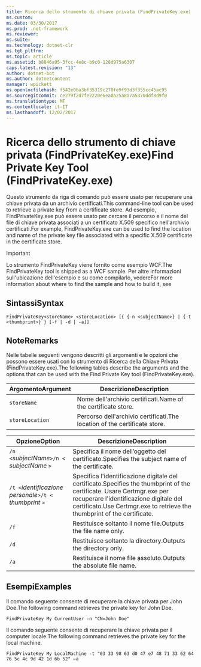 ```yaml
---
title: Ricerca dello strumento di chiave privata (FindPrivateKey.exe)
ms.custom: 
ms.date: 03/30/2017
ms.prod: .net-framework
ms.reviewer: 
ms.suite: 
ms.technology: dotnet-clr
ms.tgt_pltfrm: 
ms.topic: article
ms.assetid: b8846a95-3fcc-4e8c-b9c0-128d975a6307
caps.latest.revision: "13"
author: dotnet-bot
ms.author: dotnetcontent
manager: wpickett
ms.openlocfilehash: f542e0ba3bf35319c270fe9f93d3f355cc45ac95
ms.sourcegitcommit: ce279f2d7fe2220e6ea0a25a8a7a5370ddf8d9f0
ms.translationtype: MT
ms.contentlocale: it-IT
ms.lasthandoff: 12/02/2017
---
```

# <a name="find-private-key-tool-findprivatekeyexe"></a><span data-ttu-id="e29c4-102">Ricerca dello strumento di chiave privata (FindPrivateKey.exe)</span><span class="sxs-lookup"><span data-stu-id="e29c4-102">Find Private Key Tool (FindPrivateKey.exe)</span></span>
<span data-ttu-id="e29c4-103">Questo strumento da riga di comando può essere usato per recuperare una chiave privata da un archivio certificati.</span><span class="sxs-lookup"><span data-stu-id="e29c4-103">This command-line tool can be used to retrieve a private key from a certificate store.</span></span> <span data-ttu-id="e29c4-104">Ad esempio, FindPrivateKey.exe può essere usato per cercare il percorso e il nome del file di chiave privata associati a un certificato X.509 specifico nell'archivio certificati.</span><span class="sxs-lookup"><span data-stu-id="e29c4-104">For example, FindPrivateKey.exe can be used to find the location and name of the private key file associated with a specific X.509 certificate in the certificate store.</span></span>  
  
> [!IMPORTANT]
>  <span data-ttu-id="e29c4-105">Lo strumento FindPrivateKey viene fornito come esempio WCF.</span><span class="sxs-lookup"><span data-stu-id="e29c4-105">The FindPrivateKey tool is shipped as a WCF sample.</span></span> <span data-ttu-id="e29c4-106">Per altre informazioni sull'ubicazione dell'esempio e su come compilarlo, vedere</span><span class="sxs-lookup"><span data-stu-id="e29c4-106">For more information about where to find the sample and how to build it, see</span></span>  
  
## <a name="syntax"></a><span data-ttu-id="e29c4-107">Sintassi</span><span class="sxs-lookup"><span data-stu-id="e29c4-107">Syntax</span></span>  
  
```  
FindPrivateKey<storeName> <storeLocation> [{ {-n <subjectName>} | {-t <thumbprint>} } [-f | -d | -a]]  
```  
  
## <a name="remarks"></a><span data-ttu-id="e29c4-108">Note</span><span class="sxs-lookup"><span data-stu-id="e29c4-108">Remarks</span></span>  
 <span data-ttu-id="e29c4-109">Nelle tabelle seguenti vengono descritti gli argomenti e le opzioni che possono essere usati con lo strumento di Ricerca della Chiave Privata (FindPrivateKey.exe).</span><span class="sxs-lookup"><span data-stu-id="e29c4-109">The following tables describe the arguments and the options that can be used with the Find Private Key tool (FindPrivateKey.exe).</span></span>  
  
|<span data-ttu-id="e29c4-110">Argomento</span><span class="sxs-lookup"><span data-stu-id="e29c4-110">Argument</span></span>|<span data-ttu-id="e29c4-111">Descrizione</span><span class="sxs-lookup"><span data-stu-id="e29c4-111">Description</span></span>|  
|--------------|-----------------|  
|`storeName`|<span data-ttu-id="e29c4-112">Nome dell'archivio certificati.</span><span class="sxs-lookup"><span data-stu-id="e29c4-112">Name of the certificate store.</span></span>|  
|`storeLocation`|<span data-ttu-id="e29c4-113">Percorso dell'archivio certificati.</span><span class="sxs-lookup"><span data-stu-id="e29c4-113">The location of the certificate store.</span></span>|  
  
|<span data-ttu-id="e29c4-114">Opzione</span><span class="sxs-lookup"><span data-stu-id="e29c4-114">Option</span></span>|<span data-ttu-id="e29c4-115">Descrizione</span><span class="sxs-lookup"><span data-stu-id="e29c4-115">Description</span></span>|  
|------------|-----------------|  
|<span data-ttu-id="e29c4-116">`/n <`*subjectName*`>`</span><span class="sxs-lookup"><span data-stu-id="e29c4-116">`/n <` *subjectName* `>`</span></span>|<span data-ttu-id="e29c4-117">Specifica il nome dell’oggetto del certificato.</span><span class="sxs-lookup"><span data-stu-id="e29c4-117">Specifies the subject name of the certificate.</span></span>|  
|<span data-ttu-id="e29c4-118">`/t <`*identificazione personale*`>`</span><span class="sxs-lookup"><span data-stu-id="e29c4-118">`/t <` *thumbprint* `>`</span></span>|<span data-ttu-id="e29c4-119">Specifica l'identificazione digitale del certificato.</span><span class="sxs-lookup"><span data-stu-id="e29c4-119">Specifies the thumbprint of the certificate.</span></span> <span data-ttu-id="e29c4-120">Usare Certmgr.exe per recuperare l'identificazione digitale del certificato.</span><span class="sxs-lookup"><span data-stu-id="e29c4-120">Use Certmgr.exe to retrieve the thumbprint of the certificate.</span></span>|  
|`/f`|<span data-ttu-id="e29c4-121">Restituisce soltanto il nome file.</span><span class="sxs-lookup"><span data-stu-id="e29c4-121">Outputs the file name only.</span></span>|  
|`/d`|<span data-ttu-id="e29c4-122">Restituisce soltanto la directory.</span><span class="sxs-lookup"><span data-stu-id="e29c4-122">Outputs the directory only.</span></span>|  
|`/a`|<span data-ttu-id="e29c4-123">Restituisce il nome file assoluto.</span><span class="sxs-lookup"><span data-stu-id="e29c4-123">Outputs the absolute file name.</span></span>|  
  
## <a name="examples"></a><span data-ttu-id="e29c4-124">Esempi</span><span class="sxs-lookup"><span data-stu-id="e29c4-124">Examples</span></span>  
 <span data-ttu-id="e29c4-125">Il comando seguente consente di recuperare la chiave privata per John Doe.</span><span class="sxs-lookup"><span data-stu-id="e29c4-125">The following command retrieves the private key for John Doe.</span></span>  
  
```  
FindPrivateKey My CurrentUser -n "CN=John Doe"  
```  
  
 <span data-ttu-id="e29c4-126">Il comando seguente consente di recuperare la chiave privata per il computer locale.</span><span class="sxs-lookup"><span data-stu-id="e29c4-126">The following command retrieves the private key for the local machine.</span></span>  
  
```  
FindPrivateKey My LocalMachine -t "03 33 98 63 d0 47 e7 48 71 33 62 64 76 5c 4c 9d 42 1d 6b 52" –a  
```
